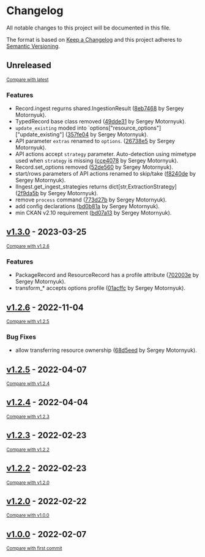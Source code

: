# Changelog

All notable changes to this project will be documented in this file.

The format is based on [Keep a Changelog](http://keepachangelog.com/en/1.0.0/)
and this project adheres to [Semantic Versioning](http://semver.org/spec/v2.0.0.html).

<!-- insertion marker -->
## Unreleased

<small>[Compare with latest](https://github.com/DataShades/ckanext-ingest/compare/v1.3.0...HEAD)</small>

### Features

- Record.ingest regurns shared.IngestionResult ([8eb7468](https://github.com/DataShades/ckanext-ingest/commit/8eb7468a9c3d530b56126a561ecd3383ec147747) by Sergey Motornyuk).
- TypedRecord base class removed ([49dde31](https://github.com/DataShades/ckanext-ingest/commit/49dde31902bb0dddf6584e21ae2a49d1c6e846bc) by Sergey Motornyuk).
- `update_existing` moded into `options["resource_options"]["update_existing"] ([357fe04](https://github.com/DataShades/ckanext-ingest/commit/357fe040cb292079748137f27298e90e49cc2a0a) by Sergey Motornyuk).
- API parameter `extras` renamed to `options`. ([26738e5](https://github.com/DataShades/ckanext-ingest/commit/26738e5a5d5ee9681f18e1ebb18a4ef49f3b8b0b) by Sergey Motornyuk).
- API actions accept `strategy` parameter. Auto-detection using mimetype used when `strategy` is missing ([cce4078](https://github.com/DataShades/ckanext-ingest/commit/cce40780e4494ddf82584c6ac6a02355dc4be8d6) by Sergey Motornyuk).
- Record.set_options removed ([52de560](https://github.com/DataShades/ckanext-ingest/commit/52de560f8f4e79759a941efa16abffa5160756af) by Sergey Motornyuk).
- start/rows parameters of API actions renamed to skip/take ([f8240de](https://github.com/DataShades/ckanext-ingest/commit/f8240dec5ee812fcd0aec52dd6da26772ef277dc) by Sergey Motornyuk).
- IIngest.get_ingest_strategies returns dict[str,ExtractionStrategy] ([2f9da5b](https://github.com/DataShades/ckanext-ingest/commit/2f9da5b716be5bfdb2cfddd5a48fb31f9598b31a) by Sergey Motornyuk).
- remove `process` command ([773d27b](https://github.com/DataShades/ckanext-ingest/commit/773d27ba0acdbb465b4467de5532bac47d610643) by Sergey Motornyuk).
- add config declarations ([bd0b81a](https://github.com/DataShades/ckanext-ingest/commit/bd0b81aeabed791e163b5ec0a87c636391c38112) by Sergey Motornyuk).
- min CKAN v2.10 requirement ([bd07a13](https://github.com/DataShades/ckanext-ingest/commit/bd07a13b37197c56ee16d37abe038030a78dc04b) by Sergey Motornyuk).

<!-- insertion marker -->
## [v1.3.0](https://github.com/DataShades/ckanext-ingest/releases/tag/v1.3.0) - 2023-03-25

<small>[Compare with v1.2.6](https://github.com/DataShades/ckanext-ingest/compare/v1.2.6...v1.3.0)</small>

### Features

- PackageRecord and ResourceRecord has a profile attribute ([702003e](https://github.com/DataShades/ckanext-ingest/commit/702003e2201c1c80f72fb55fb6da47632d3fafee) by Sergey Motornyuk).
- transform_* accepts options profile ([01acffc](https://github.com/DataShades/ckanext-ingest/commit/01acffc546abf51effad75e77bbd1db3d237996a) by Sergey Motornyuk).

## [v1.2.6](https://github.com/DataShades/ckanext-ingest/releases/tag/v1.2.6) - 2022-11-04

<small>[Compare with v1.2.5](https://github.com/DataShades/ckanext-ingest/compare/v1.2.5...v1.2.6)</small>

### Bug Fixes

- allow transferring resource ownership ([68d5eed](https://github.com/DataShades/ckanext-ingest/commit/68d5eed877981ade78f3e72dcf58ce1e7b0f37ea) by Sergey Motornyuk).

## [v1.2.5](https://github.com/DataShades/ckanext-ingest/releases/tag/v1.2.5) - 2022-04-07

<small>[Compare with v1.2.4](https://github.com/DataShades/ckanext-ingest/compare/v1.2.4...v1.2.5)</small>

## [v1.2.4](https://github.com/DataShades/ckanext-ingest/releases/tag/v1.2.4) - 2022-04-04

<small>[Compare with v1.2.3](https://github.com/DataShades/ckanext-ingest/compare/v1.2.3...v1.2.4)</small>

## [v1.2.3](https://github.com/DataShades/ckanext-ingest/releases/tag/v1.2.3) - 2022-02-23

<small>[Compare with v1.2.2](https://github.com/DataShades/ckanext-ingest/compare/v1.2.2...v1.2.3)</small>

## [v1.2.2](https://github.com/DataShades/ckanext-ingest/releases/tag/v1.2.2) - 2022-02-23

<small>[Compare with v1.2.0](https://github.com/DataShades/ckanext-ingest/compare/v1.2.0...v1.2.2)</small>

## [v1.2.0](https://github.com/DataShades/ckanext-ingest/releases/tag/v1.2.0) - 2022-02-22

<small>[Compare with v1.0.0](https://github.com/DataShades/ckanext-ingest/compare/v1.0.0...v1.2.0)</small>

## [v1.0.0](https://github.com/DataShades/ckanext-ingest/releases/tag/v1.0.0) - 2022-02-07

<small>[Compare with first commit](https://github.com/DataShades/ckanext-ingest/compare/5218fb4ae2e6c806e027ff44a5a17bd41377967c...v1.0.0)</small>
